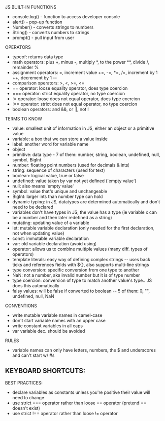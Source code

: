 JS BUILT-IN FUNCTIONS
- console.log() - function to access developer console
- alert() - pop-up function
- Number() - converts strings to numbers
- String() - converts numbers to strings
- prompt() - pull input from user

OPERATORS
- typeof: returns data type
- math operators: plus +, minus -, multiply *, to the power **, divide /, remainder %
- assignment operators: =, increment value +=, -=, *=, /=, increment by 1 ++, decrement by 1 --
- comparison operators: >, <, >=, <=
- == operator: loose equality operator, does type coercion
- === operator: strict equality operator, no type coercion
- != operator: loose does not equal operator, does type coercion
- !== operator: strict does not equal operator, no type coercion
- boolean operators: and &&, or ||, not !

TERMS TO KNOW
- value: smallest unit of information in JS, either an object or a primitive value
- variable: a box that we can store a value inside
- label: another word for variable name
- object
- primitive: data type - 7 of them: number, string, boolean, undefined, null, symbol, BigInt
- number: floating point numbers (used for decimals & ints)
- string: sequence of characters (used for text)
- boolean: logical value, true or false
- undefined: value taken by var not yet defined ('empty value')
- null: also means 'empty value'
- symbol: value that's unique and unchangeable
- BigInt: larger ints than number type can hold
- dynamic typing: in JS, datatypes are determined automatically and don't need to be declared
- variables don't have types in JS, the value has a type (ie variable x can be a number and then later redefined as a string)
- mutating: updating value of a variable
- let: mutable variable declaration (only needed for the first declaration, not when updating value)
- const: immutable variable declaration
- var: old variable declaration (avoid using)
- operator: allows us to combine multiple values (many diff. types of operators)
- template literals: easy way of defining complex strings -- uses back ticks and references fields with ${}, also supports multi-line strings
- type conversion: specific conversion from one type to another
- NaN: not a number, aka invalid number but it is of type number
- type coercion: conversion of type to match another value's type.. JS does this automatically
- falsy values: will be false if converted to boolean -- 5 of them: 0, "", undefined, null, NaN

CONVENTIONS
- write mutable variable names in camel-case
- don't start variable names with an upper case
- write constant variables in all caps
- var variable dec. should be avoided 

RULES
- variable names can only have letters, numbers, the $ and underscores and can't start w/ #s

KEYBOARD SHORTCUTS:
- 

BEST PRACTICES:
- declare variables as constants unless you're positive their value will need to change
- use strict === operator rather than loose == operator (pretend == doesn't exist)
- use strict !== operator rather than loose != operator 